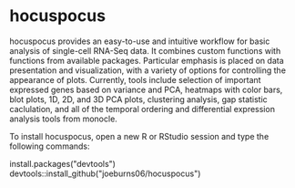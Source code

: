 # hocuspocus

hocuspocus provides an easy-to-use and intuitive workflow for basic analysis of 
single-cell RNA-Seq data.  It combines custom functions with functions from
available packages.  Particular emphasis is placed on data presentation and
visualization, with a variety of options for controlling the appearance of
plots.  Currently, tools include selection of important expressed genes based on
variance and PCA, heatmaps with color bars, blot plots, 1D, 2D, and 3D PCA
plots, clustering analysis, gap statistic caclulation, and all of the temporal
ordering and differential expression analysis tools from monocle.

To install hocuspocus, open a new R or RStudio session and type the following commands:

install.packages("devtools")
devtools::install_github("joeburns06/hocuspocus")


